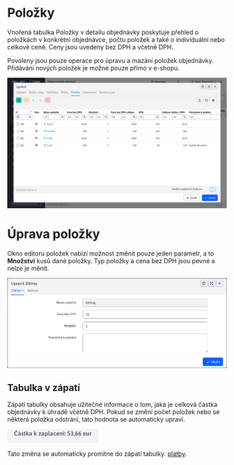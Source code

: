 # Položky

Vnořená tabulka Položky v detailu objednávky poskytuje přehled o položkách v konkrétní objednávce, počtu položek a také o individuální nebo celkové ceně. Ceny jsou uvedeny bez DPH a včetně DPH.

Povoleny jsou pouze operace pro úpravu a mazání položek objednávky. Přidávání nových položek je možné pouze přímo v e-shopu.

![](editor_items.png)

# Úprava položky

Okno editoru položek nabízí možnost změnit pouze jeden parametr, a to **Množství** kusů dané položky. Typ položky a cena bez DPH jsou pevné a nelze je měnit.

![](editor_items_editor.png)

## Tabulka v zápatí

Zápatí tabulky obsahuje užitečné informace o tom, jaká je celková částka objednávky k úhradě včetně DPH. Pokud se změní počet položek nebo se některá položka odstraní, tato hodnota se automaticky upraví.

![](editor_items_footer.png)

Tato změna se automaticky promítne do zápatí tabulky. [platby](./payments.md#noha-stolu).
